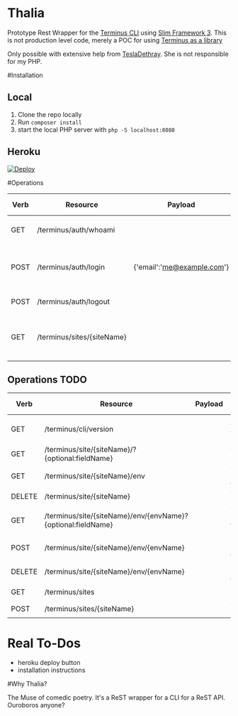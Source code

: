# Thalia

Prototype Rest Wrapper for the [Terminus CLI](https://github.com/pantheon-systems/terminus) using [Slim Framework 3](http://www.slimframework.com/).
This is not production level code, merely a POC for using [Terminus as a library](https://github.com/pantheon-systems/terminus/blob/master/docs/Terminus.md)

Only possible with extensive help from [TeslaDethray](https://github.com/tesladethray). She is not responsible for my PHP.

#Installation
## Local

1. Clone the repo locally
2. Run `composer install`
3. start the local PHP server with `php -S localhost:8080`

## Heroku
[![Deploy](https://www.herokucdn.com/deploy/button.svg)](https://heroku.com/deploy)

#Operations

|Verb|Resource|Payload|Terminus Command|Notes|
|--------|----|-------|----------------|-----|
|GET|/terminus/auth/whoami||`terminus auth whoami`|Returns logged in user information|
|POST|/terminus/auth/login|{'email':'me@example.com'}|`terminus auth login`|Set `TERMINUS_TOKEN` environment variable with your token|
|POST|/terminus/auth/logout||`terminus auth logout`||
|GET|/terminus/sites/{siteName}||`terminus sites list --name`|This is potentially very slow. Might need a callback|

## Operations TODO
|Verb|Resource|Payload|Terminus Command|Notes|
|--------|----|-------|----------------|-----|
|GET|/terminus/cli/version||`terminus cli version`|Returns terminus version|
|GET|/terminus/site/{siteName}/?{optional:fieldName}||`terminus site info`||
|GET|/terminus/site/{siteName}/env||`terminus site environments`||
|DELETE|/terminus/site/{siteName}||`terminus site delete`||
|GET|/terminus/site/{siteName}/env/{envName}?{optional:fieldName}||`terminus site environment-info`||
|POST|/terminus/site/{siteName}/env/{envName}||`terminus site create-env`||
|DELETE|/terminus/site/{siteName}/env/{envName}||`terminus site delete-env`||
|GET|/terminus/sites||`terminus sites list`||
|POST|/terminus/sites/{siteName}||`terminus sites create`||

# Real To-Dos
* heroku deploy button
* installation instructions

#Why Thalia?

The Muse of comedic poetry. It's a ReST wrapper for a CLI for a ReST API. Ouroboros anyone?
